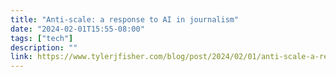 ```yaml
---
title: "Anti-scale: a response to AI in journalism"
date: "2024-02-01T15:55-08:00"
tags: ["tech"]
description: ""
link: https://www.tylerjfisher.com/blog/post/2024/02/01/anti-scale-a-response-to-ai-in-journalism
---
```

